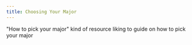 ```yaml
---
title: Choosing Your Major
---
```



"How to pick your major" kind of resource liking to guide on how to pick your major